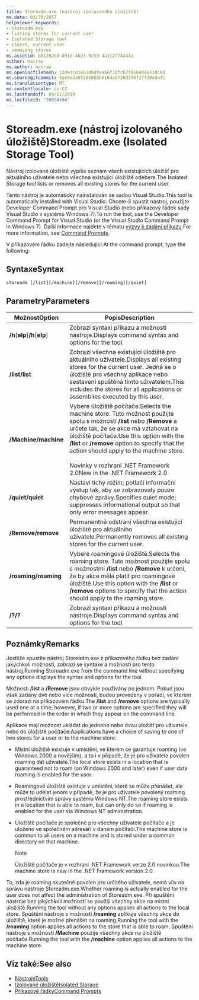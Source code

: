 ```yaml
---
title: Storeadm.exe (nástroj izolovaného úložiště)
ms.date: 03/30/2017
helpviewer_keywords:
- Storeadm.exe
- listing stores for current user
- Isolated Storage tool
- stores, current user
- removing stores
ms.assetid: b81202b8-d91d-4b23-9c53-4a112f74a44a
author: mairaw
ms.author: mairaw
ms.openlocfilehash: 12de3cd1663d9dfea66f32fcb7f456d44e31dc60
ms.sourcegitcommit: 5ae5a1a9520b8b8b6164ad728d396717f30edafc
ms.translationtype: MT
ms.contentlocale: cs-CZ
ms.lasthandoff: 09/11/2019
ms.locfileid: "70894594"
---
```

# <a name="storeadmexe-isolated-storage-tool"></a><span data-ttu-id="6773a-102">Storeadm.exe (nástroj izolovaného úložiště)</span><span class="sxs-lookup"><span data-stu-id="6773a-102">Storeadm.exe (Isolated Storage Tool)</span></span>
<span data-ttu-id="6773a-103">Nástroj izolované úložiště vypíše seznam všech existujících úložišť pro aktuálního uživatele nebo všechna existující úložiště odebere.</span><span class="sxs-lookup"><span data-stu-id="6773a-103">The Isolated Storage tool lists or removes all existing stores for the current user.</span></span>  
  
 <span data-ttu-id="6773a-104">Tento nástroj je automaticky nainstalován se sadou Visual Studio.</span><span class="sxs-lookup"><span data-stu-id="6773a-104">This tool is automatically installed with Visual Studio.</span></span> <span data-ttu-id="6773a-105">Chcete-li spustit nástroj, použijte Developer Command Prompt pro Visual Studio (nebo příkazový řádek sady Visual Studio v systému Windows 7).</span><span class="sxs-lookup"><span data-stu-id="6773a-105">To run the tool, use the Developer Command Prompt for Visual Studio (or the Visual Studio Command Prompt in Windows 7).</span></span> <span data-ttu-id="6773a-106">Další informace najdete v tématu [výzvy k zadání příkazu](../../../docs/framework/tools/developer-command-prompt-for-vs.md).</span><span class="sxs-lookup"><span data-stu-id="6773a-106">For more information, see [Command Prompts](../../../docs/framework/tools/developer-command-prompt-for-vs.md).</span></span>  
  
 <span data-ttu-id="6773a-107">V příkazovém řádku zadejte následující:</span><span class="sxs-lookup"><span data-stu-id="6773a-107">At the command prompt, type the following:</span></span>  
  
## <a name="syntax"></a><span data-ttu-id="6773a-108">Syntaxe</span><span class="sxs-lookup"><span data-stu-id="6773a-108">Syntax</span></span>  
  
```console  
storeadm [/list][/machine][/remove][/roaming][/quiet]  
```  
  
## <a name="parameters"></a><span data-ttu-id="6773a-109">Parametry</span><span class="sxs-lookup"><span data-stu-id="6773a-109">Parameters</span></span>  
  
|<span data-ttu-id="6773a-110">Možnost</span><span class="sxs-lookup"><span data-stu-id="6773a-110">Option</span></span>|<span data-ttu-id="6773a-111">Popis</span><span class="sxs-lookup"><span data-stu-id="6773a-111">Description</span></span>|  
|------------|-----------------|  
|<span data-ttu-id="6773a-112">**/h**[**elp**]</span><span class="sxs-lookup"><span data-stu-id="6773a-112">**/h**[**elp**]</span></span>|<span data-ttu-id="6773a-113">Zobrazí syntaxi příkazu a možnosti nástroje.</span><span class="sxs-lookup"><span data-stu-id="6773a-113">Displays command syntax and options for the tool.</span></span>|  
|<span data-ttu-id="6773a-114">**/list**</span><span class="sxs-lookup"><span data-stu-id="6773a-114">**/list**</span></span>|<span data-ttu-id="6773a-115">Zobrazí všechna existující úložiště pro aktuálního uživatele.</span><span class="sxs-lookup"><span data-stu-id="6773a-115">Displays all existing stores for the current user.</span></span> <span data-ttu-id="6773a-116">Jedná se o úložiště pro všechny aplikace nebo sestavení spuštěná tímto uživatelem.</span><span class="sxs-lookup"><span data-stu-id="6773a-116">This includes the stores for all applications or assemblies executed by this user.</span></span>|  
|<span data-ttu-id="6773a-117">**/Machine**</span><span class="sxs-lookup"><span data-stu-id="6773a-117">**/machine**</span></span>|<span data-ttu-id="6773a-118">Vybere úložiště počítače.</span><span class="sxs-lookup"><span data-stu-id="6773a-118">Selects the machine store.</span></span> <span data-ttu-id="6773a-119">Tuto možnost použijte spolu s možností **/list** nebo **/Remove** a určete tak, že se akce má vztahovat na úložiště počítače.</span><span class="sxs-lookup"><span data-stu-id="6773a-119">Use this option with the **/list** or **/remove** option to specify that the action should apply to the machine store.</span></span><br /><br /> <span data-ttu-id="6773a-120">Novinky v rozhraní .NET Framework 2.0</span><span class="sxs-lookup"><span data-stu-id="6773a-120">New in the .NET Framework 2.0</span></span>|  
|<span data-ttu-id="6773a-121">**/quiet**</span><span class="sxs-lookup"><span data-stu-id="6773a-121">**/quiet**</span></span>|<span data-ttu-id="6773a-122">Nastaví tichý režim; potlačí informační výstup tak, aby se zobrazovaly pouze chybové zprávy.</span><span class="sxs-lookup"><span data-stu-id="6773a-122">Specifies quiet mode; suppresses informational output so that only error messages appear.</span></span>|  
|<span data-ttu-id="6773a-123">**/Remove**</span><span class="sxs-lookup"><span data-stu-id="6773a-123">**/remove**</span></span>|<span data-ttu-id="6773a-124">Permanentně odstraní všechna existující úložiště pro aktuálního uživatele.</span><span class="sxs-lookup"><span data-stu-id="6773a-124">Permanently removes all existing stores for the current user.</span></span>|  
|<span data-ttu-id="6773a-125">**/roaming**</span><span class="sxs-lookup"><span data-stu-id="6773a-125">**/roaming**</span></span>|<span data-ttu-id="6773a-126">Vybere roamingové úložiště.</span><span class="sxs-lookup"><span data-stu-id="6773a-126">Selects the roaming store.</span></span> <span data-ttu-id="6773a-127">Tuto možnost použijte spolu s možnostmi **/list** nebo **/Remove** k určení, že by akce měla platit pro roamingové úložiště.</span><span class="sxs-lookup"><span data-stu-id="6773a-127">Use this option with the **/list** or **/remove** options to specify that the action should apply to the roaming store.</span></span>|  
|<span data-ttu-id="6773a-128">**/?**</span><span class="sxs-lookup"><span data-stu-id="6773a-128">**/?**</span></span>|<span data-ttu-id="6773a-129">Zobrazí syntaxi příkazu a možnosti nástroje.</span><span class="sxs-lookup"><span data-stu-id="6773a-129">Displays command syntax and options for the tool.</span></span>|  
  
## <a name="remarks"></a><span data-ttu-id="6773a-130">Poznámky</span><span class="sxs-lookup"><span data-stu-id="6773a-130">Remarks</span></span>  
 <span data-ttu-id="6773a-131">Jestliže spustíte nástroj Storeadm.exe z příkazového řádku bez zadání jakýchkoli možností, zobrazí se syntaxe a možnosti pro tento nástroj.</span><span class="sxs-lookup"><span data-stu-id="6773a-131">Running Storeadm.exe from the command line without specifying any options displays the syntax and options for the tool.</span></span>  
  
 <span data-ttu-id="6773a-132">Možnosti **/list** a **/Remove** jsou obvykle používány po jednom. Pokud jsou však zadány dvě nebo více možností, budou provedeny v pořadí, ve kterém se zobrazí na příkazovém řádku.</span><span class="sxs-lookup"><span data-stu-id="6773a-132">The **/list** and **/remove** options are typically used one at a time; however, if two or more options are specified they will be performed in the order in which they appear on the command line.</span></span>  
  
 <span data-ttu-id="6773a-133">Aplikace mají možnost ukládat do jednoho nebo dvou úložišť pro uživatele nebo do úložiště počítače:</span><span class="sxs-lookup"><span data-stu-id="6773a-133">Applications have a choice of saving to one of two stores for a user or to the machine store:</span></span>  
  
- <span data-ttu-id="6773a-134">Místní úložiště existuje v umístění, ve kterém se garantuje roaming (ve Windows 2000 a novějším), a to i v případě, že je pro uživatele povolen roaming dat uživatele.</span><span class="sxs-lookup"><span data-stu-id="6773a-134">The local store exists in a location that is guaranteed not to roam (on Windows 2000 and later) even if user data roaming is enabled for the user.</span></span>  
  
- <span data-ttu-id="6773a-135">Roamingové úložiště existuje v umístění, které se může přenášet, ale může to udělat jenom v případě, že je pro uživatele povolený roaming prostřednictvím správy systému Windows NT.</span><span class="sxs-lookup"><span data-stu-id="6773a-135">The roaming store exists in a location that is able to roam, but can only do so if roaming is enabled for the user via Windows NT administration.</span></span>  
  
- <span data-ttu-id="6773a-136">Úložiště počítače je společné pro všechny uživatele počítače a je uloženo ve společném adresáři v daném počítači.</span><span class="sxs-lookup"><span data-stu-id="6773a-136">The machine store is common to all users on a machine and is stored under a common directory on that machine.</span></span>  
  
    > [!NOTE]
    > <span data-ttu-id="6773a-137">Úložiště počítače je v rozhraní .NET Framework verze 2.0 novinkou.</span><span class="sxs-lookup"><span data-stu-id="6773a-137">The machine store is new in the .NET Framework version 2.0.</span></span>  
  
 <span data-ttu-id="6773a-138">To, zda je roaming skutečně povolen pro určitého uživatele, nemá vliv na správu nástroje Storeadm.exe.</span><span class="sxs-lookup"><span data-stu-id="6773a-138">Whether roaming is actually enabled for the user does not affect the administration of Storeadm.exe.</span></span> <span data-ttu-id="6773a-139">Při spuštění nástroje bez jakýchkoli možností se použijí všechny akce na místní úložiště.</span><span class="sxs-lookup"><span data-stu-id="6773a-139">Running the tool without any options applies all actions to the local store.</span></span> <span data-ttu-id="6773a-140">Spuštění nástroje s možností **/roaming** aplikuje všechny akce do úložiště, které je možné přenášet na roaming.</span><span class="sxs-lookup"><span data-stu-id="6773a-140">Running the tool with the **/roaming** option applies all actions to the store that is able to roam.</span></span> <span data-ttu-id="6773a-141">Spuštění nástroje s možností **/Machine** použije všechny akce na úložiště počítače.</span><span class="sxs-lookup"><span data-stu-id="6773a-141">Running the tool with the **/machine** option applies all actions to the machine store.</span></span>  
  
## <a name="see-also"></a><span data-ttu-id="6773a-142">Viz také:</span><span class="sxs-lookup"><span data-stu-id="6773a-142">See also</span></span>

- [<span data-ttu-id="6773a-143">Nástroje</span><span class="sxs-lookup"><span data-stu-id="6773a-143">Tools</span></span>](../../../docs/framework/tools/index.md)
- [<span data-ttu-id="6773a-144">Izolované úložiště</span><span class="sxs-lookup"><span data-stu-id="6773a-144">Isolated Storage</span></span>](../../standard/io/isolated-storage.md)
- [<span data-ttu-id="6773a-145">Příkazové řádky</span><span class="sxs-lookup"><span data-stu-id="6773a-145">Command Prompts</span></span>](../../../docs/framework/tools/developer-command-prompt-for-vs.md)
